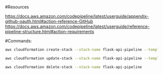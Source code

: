 #Resources

https://docs.aws.amazon.com/codepipeline/latest/userguide/appendix-github-oauth.html#action-reference-GitHub
https://docs.aws.amazon.com/codepipeline/latest/userguide/reference-pipeline-structure.html#action-requirements

#Commands:
```bash
aws cloudformation create-stack --stack-name flask-api-pipeline --template-body file://pipeline/pipeline.yml  --parameters file://pipeline/parameters-dev.json --capabilities CAPABILITY_IAM
```
```bash
aws cloudformation update-stack --stack-name flask-api-pipeline --template-body file://pipeline/pipeline.yml  --parameters file://pipeline/parameters-dev.json --capabilities CAPABILITY_IAM
```
```bash
aws cloudformation delete-stack --stack-name flask-api-pipeline
```

